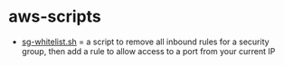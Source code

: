 # aws-scripts

- [sg-whitelist.sh](./sg-whitelist.sh) = a script to remove all inbound rules for a security group, then add a rule to allow access to a port from your current IP